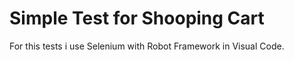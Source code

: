 # Simple Test for Shooping Cart

For this tests i use Selenium with Robot Framework in Visual Code.
